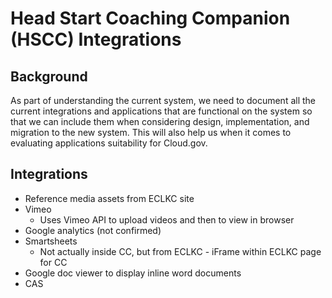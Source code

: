 # Head Start Coaching Companion (HSCC) Integrations

## Background
As part of understanding the current system, we need to document all the current integrations and applications that are functional on the system so that we can include them when considering design, implementation, and migration to the new system. This will also help us when it comes to evaluating applications suitability for Cloud.gov.

## Integrations
* Reference media assets from ECLKC site
* Vimeo
   * Uses Vimeo API to upload videos and then to view in browser
* Google analytics (not confirmed)
* Smartsheets
   *  Not actually inside CC, but from ECLKC - iFrame within ECLKC page for CC
*  Google doc viewer to display inline word documents
*  CAS
